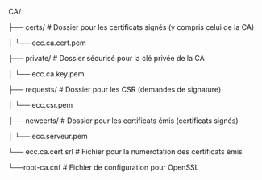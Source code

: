 CA/

├── certs/           # Dossier pour les certificats signés (y compris celui de la CA)

│   └── ecc.ca.cert.pem

├── private/         # Dossier sécurisé pour la clé privée de la CA

│   └── ecc.ca.key.pem

├── requests/        # Dossier pour les CSR (demandes de signature)

│   └── ecc.csr.pem

├── newcerts/        # Dossier pour les certificats émis (certificats signés)

│   └── ecc.serveur.pem

└── ecc.ca.cert.srl  # Fichier pour la numérotation des certificats émis

└──root-ca.cnf  # Fichier de configuration pour OpenSSL

